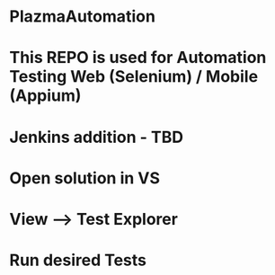 # PlazmaAutomation
# This REPO is used for Automation Testing Web (Selenium) / Mobile (Appium)
# Jenkins addition - TBD


# Open solution in VS 
# View --> Test Explorer
# Run desired Tests
